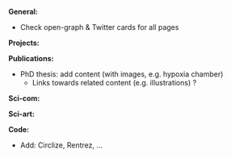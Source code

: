 **General:**
- Check open-graph & Twitter cards for all pages

**Projects:**

**Publications:**
- PhD thesis: add content (with images, e.g. hypoxia chamber)
  * Links towards related content (e.g. illustrations) ?

**Sci-com:**

**Sci-art:**

**Code:**
- Add: Circlize, Rentrez, ...